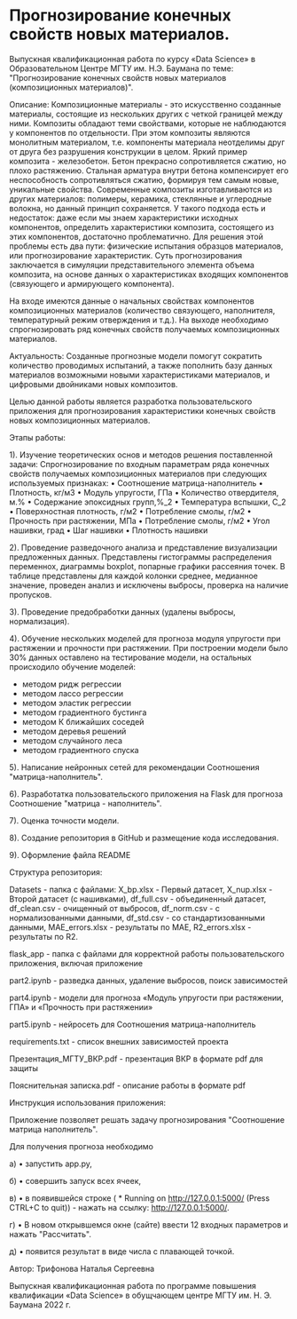 # Прогнозирование конечных свойств новых материалов.

  Выпускная квалификационная работа по курсу «Data Science» 
  в Образовательном Центре МГТУ им. Н.Э. Баумана по теме: 
"Прогнозирование конечных свойств новых материалов (композиционных материалов)".

Описание: 
Композиционные материалы - это искусственно созданные материалы, состоящие из нескольких других с четкой границей между ними. Композиты обладают теми свойствами, которые не наблюдаются у компонентов по отдельности. При этом композиты являются монолитным материалом, т.е. компоненты материала неотделимы друг от друга без разрушения конструкции в целом. Яркий пример композита - железобетон. Бетон прекрасно сопротивляется сжатию, но плохо растяжению. Стальная арматура внутри бетона компенсирует его неспособность сопротивляться сжатию, формируя тем самым новые, уникальные свойства. Современные композиты изготавливаются из других материалов: полимеры, керамика, стеклянные и углеродные волокна, но данный принцип сохраняется. У такого подхода есть и недостаток: даже если мы знаем характеристики исходных компонентов, определить характеристики композита, состоящего из этих компонентов, достаточно проблематично. Для решения этой проблемы есть два пути: физические испытания образцов материалов, или прогнозирование характеристик. Суть прогнозирования заключается в симуляции представительного элемента объема композита, на основе данных о характеристиках входящих компонентов (связующего и армирующего компонента).

На входе имеются данные о начальных свойствах компонентов композиционных материалов (количество связующего, наполнителя, температурный режим отверждения и т.д.). На выходе необходимо спрогнозировать ряд конечных свойств получаемых композиционных материалов.

Актуальность: Созданные прогнозные модели помогут сократить количество проводимых испытаний, а также пополнить базу данных материалов возможными новыми характеристиками материалов, и цифровыми двойниками новых композитов.

Целью данной работы является разработка пользовательского приложения для прогнозирования характеристики конечных свойств новых композиционных материалов.

Этапы работы:

1).	Изучение теоретических основ и методов решения поставленной задачи: 
Спрогнозирование по входным параметрам ряда конечных свойств получаемых композиционных материалов при следующих используемых признаках: 
    • Соотношение матрица-наполнитель
    • Плотность, кг/м3
    • Модуль упругости, ГПа
    • Количество отвердителя, м.%
    • Содержание эпоксидных групп,%_2
    • Температура вспышки, С_2
    • Поверхностная плотность, г/м2
    • Потребление смолы, г/м2
    • Прочность при растяжении, МПа
    • Потребление смолы, г/м2
    • Угол нашивки, град
    • Шаг нашивки
    • Плотность нашивки
    
2).	Проведение разведочного анализа и представление визуализации предложенных данных. Представлены гистограммы распределения переменнох, диаграммы boxplot, попарные графики рассеяния точек. В таблице представлены для каждой колонки среднее, медианное значение, проведен анализ и исключены выбросы, проверка на наличие пропусков.

3).	Проведение предобработки данных (удалены выбросы, нормализация).

4).	Обучение нескольких моделей для прогноза модуля упругости при растяжении и прочности при растяжении. При построении модели было 30% данных оставлено на тестирование модели, на остальных происходило обучение моделей:

* методом ридж регрессии
* методом лассо регрессии
* методом эластик регрессии
* методом градиентного бустинга
* методом К ближайших соседей
* методом деревья решений
* методом случайного леса
* методом градиентного спуска


5).	Написание нейронных сетей для рекомендации Соотношения "матрица-наполнитель".

6).	Разработатка пользовательского приложения на Flask для прогноза Соотношение "матрица - наполнитель".

7).	Оценка точности модели.

8).	Создание репозитория в GitHub и размещение кода исследования.

9). Оформление файла README

Структура репозитория:

Datasets - папка с файлами: X_bp.xlsx - Первый датасет, X_nup.xlsx - Второй датасет (с нашивками), 
df_full.csv - объединенный датасет, df_clean.csv - очищенный от выбросов, df_norm.csv - с нормализованными
данными, df_std.csv - со стандартизованными данными, MAE_errors.xlsx - результаты по MAE, R2_errors.xlsx - 
результаты по R2.

flask_app - папка с файлами для корректной работы пользовательского приложения, включая приложение

part2.ipynb - разведка данных, удаление выбросов, поиск зависимостей

part4.ipynb - модели для прогноза «Модуль упругости при растяжении, ГПА» и «Прочность при растяжении»

part5.ipynb - нейросеть для Соотношения матрица-наполнитель

requirements.txt - список внешних зависимостей проекта

Презентация_МГТУ_ВКР.pdf - презентация ВКР в формате pdf для защиты

Пояснительная записка.pdf - описание работы в формате pdf

Инструкция использования приложения:

Приложение позволяет решать задачу прогнозирования "Соотношение матрица наполнитель".

Для получения прогноза необходимо

а)     •	запустить app.py,

б)     •	совершить запуск всех ячеек,

в)     •	в появившейся строке ( * Running on http://127.0.0.1:5000/ (Press CTRL+C to quit)) - нажать на ссылку: http://127.0.0.1:5000/.

г)     •	В новом открывшемся окне (сайте) ввести 12 входных параметров и нажать "Рассчитать".

д)     •	появится результат в виде числа с плавающей точкой.

Автор: Трифонова Наталья Сергеевна

Выпускная квалификационная работа по программе повышения квалификации «Data Science» в обущчающем центре МГТУ им. Н. Э. Баумана
2022 г. 
